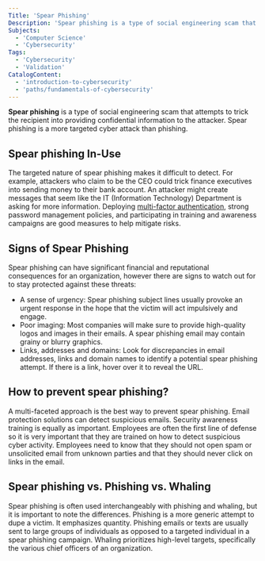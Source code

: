 ```yaml
---
Title: 'Spear Phishing'
Description: 'Spear phishing is a type of social engineering scam that attempts to trick the recipient into providing confidential information to the attacker.'
Subjects:
  - 'Computer Science'
  - 'Cybersecurity'
Tags:
  - 'Cybersecurity'
  - 'Validation'
CatalogContent:
  - 'introduction-to-cybersecurity'
  - 'paths/fundamentals-of-cybersecurity'
---
```


**Spear phishing** is a type of social engineering scam that attempts to trick the recipient into providing confidential information to the attacker. Spear phishing is a more targeted cyber attack than phishing.

## Spear phishing In-Use

The targeted nature of spear phishing makes it difficult to detect. For example, attackers who claim to be the CEO could trick finance executives into sending money to their bank account. An attacker might create messages that seem like the IT (Information Technology) Department is asking for more information. Deploying [multi-factor authentication](https://www.codecademy.com/resources/docs/cybersecurity/multi-factor-authentication), strong password management policies, and participating in training and awareness campaigns are good measures to help mitigate risks.

## Signs of Spear Phishing

Spear phishing can have significant financial and reputational consequences for an organization, however there are signs to watch out for to stay protected against these threats:

- A sense of urgency: Spear phishing subject lines usually provoke an urgent response in the hope that the victim will act impulsively and engage.
- Poor imaging: Most companies will make sure to provide high-quality logos and images in their emails. A spear phishing email may contain grainy or blurry graphics.
- Links, addresses and domains: Look for discrepancies in email addresses, links and domain names to identify a potential spear phishing attempt. If there is a link, hover over it to reveal the URL. 

## How to prevent spear phishing?

A multi-faceted approach is the best way to prevent spear phishing. Email protection solutions can detect suspicious emails. Security awareness training is equally as important. Employees are often the first line of defense so it is very important that they are trained on how to detect suspicious cyber activity. Employees need to know that they should not open spam or unsolicited email from unknown parties and that they should never click on links in the email. 

## Spear phishing vs. Phishing vs. Whaling

Spear phishing is often used interchangeably with phishing and whaling, but it is important to note the differences. Phishing is a more generic attempt to dupe a victim. It emphasizes quantity. Phishing emails or texts are usually sent to large groups of individuals as opposed to a targeted individual in a spear phishing campaign. Whaling prioritizes high-level targets, specifically the various chief officers of an organization.
